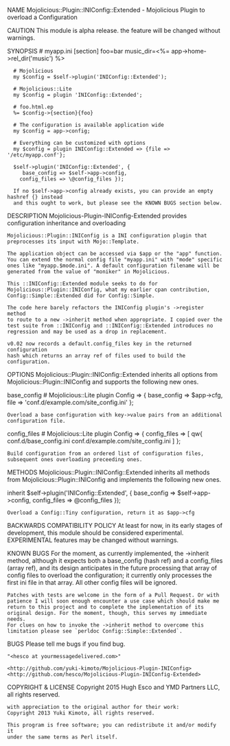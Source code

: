 NAME
    Mojolicious::Plugin::INIConfig::Extended - Mojolicious Plugin to
    overload a Configuration

CAUTION
    This module is alpha release. the feature will be changed without
    warnings.

SYNOPSIS
      # myapp.ini
      [section]
      foo=bar
      music_dir=<%= app->home->rel_dir('music') %>

      # Mojolicious
      my $config = $self->plugin('INIConfig::Extended');

      # Mojolicious::Lite
      my $config = plugin 'INIConfig::Extended';

      # foo.html.ep
      %= $config->{section}{foo}

      # The configuration is available application wide
      my $config = app->config;

      # Everything can be customized with options
      my $config = plugin INIConfig::Extended => {file => '/etc/myapp.conf'};

      $self->plugin('INIConfig::Extended', {
         base_config => $self->app->config,
        config_files => \@config_files });

      If no $self->app->config already exists, you can provide an empty hashref {} instead 
      and this ought to work, but please see the KNOWN BUGS section below.

DESCRIPTION
    Mojolicious-Plugin-INIConfig-Extended provides configuration inheritance
    and overloading

    Mojolicious::Plugin::INIConfig is a INI configuration plugin that
    preprocesses its input with Mojo::Template.

    The application object can be accessed via $app or the "app" function.
    You can extend the normal config file "myapp.ini" with "mode" specific
    ones like "myapp.$mode.ini". A default configuration filename will be
    generated from the value of "moniker" in Mojolicious.

    This ::INIConfig::Extended module seeks to do for
    Mojolicious::Plugin::INIConfig, what my earlier cpan contribution,
    Config::Simple::Extended did for Config::Simple.

    The code here barely refactors the INIConfig plugin's ->register method
    to route to a new ->inherit method when appropriate. I copied over the
    test suite from ::INIConfig and ::INIConfig::Extended introduces no
    regression and may be used as a drop in replacement.

    v0.02 now records a default.config_files key in the returned configuration 
    hash which returns an array ref of files used to build the configuration.  

OPTIONS
    Mojolicious::Plugin::INIConfig::Extended inherits all options from
    Mojolicious::Plugin::INIConfig and supports the following new ones.

  base_config
      # Mojolicious::Lite
      plugin Config => { base_config => $app->cfg, file => 'conf.d/example.com/site_config.ini' };

    Overload a base configuration with key->value pairs from an additional
    configuration file.

  config_files
      # Mojolicious::Lite
      plugin Config => { config_files => [ qw{ conf.d/base_config.ini conf.d/example.com/site_config.ini ] };

    Build configuration from an ordered list of configuration files,
    subsequent ones overloading preceeding ones.

METHODS
    Mojolicious::Plugin::INIConfig::Extended inherits all methods from
    Mojolicious::Plugin::INIConfig and implements the following new ones.

  inherit
      $self->plugin('INIConfig::Extended', {
         base_config => $self->app->config,
        config_files => \@config_files });

    Overload a Config::Tiny configuration, return it as $app->cfg

BACKWARDS COMPATIBILITY POLICY
    At least for now, in its early stages of development, this module should
    be considered experimental. EXPERIMENTAL features may be changed without
    warnings.

KNOWN BUGS
    For the moment, as currently implemented, the ->inherit method, although
    it expects both a base_config (hash ref) and a config_files (array ref),
    and its design anticipates in the future processing that array of config
    files to overload the configuration; it currently only processes the
    first ini file in that array. All other config files will be ignored.

    Patches with tests are welcome in the form of a Pull Request. Or with
    patience I will soon enough encounter a use case which should make me
    return to this project and to complete the implementation of its
    original design. For the moment, though, this serves my immediate needs.
    For clues on how to invoke the ->inherit method to overcome this
    limitation please see `perldoc Config::Simple::Extended`.

BUGS
    Please tell me bugs if you find bug.

    "<hesco at yourmessagedelivered.com>"

    <http://github.com/yuki-kimoto/Mojolicious-Plugin-INIConfig>
    <http://github.com/hesco/Mojolicious-Plugin-INIConfig-Extended>

COPYRIGHT & LICENSE
    Copyright 2015 Hugh Esco and YMD Partners LLC, all rights reserved.

    with appreciation to the original author for their work: 
    Copyright 2013 Yuki Kimoto, all rights reserved.

    This program is free software; you can redistribute it and/or modify it
    under the same terms as Perl itself.

